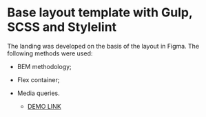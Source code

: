 # Base layout template with Gulp, SCSS and Stylelint

The landing was developed on the basis of the layout in Figma. 
The following methods were used: 
  - BEM methodology;
  - Flex container;
  - Media queries.

    - [DEMO LINK](https://nata-prog123.github.io/Kickstarter1/)
